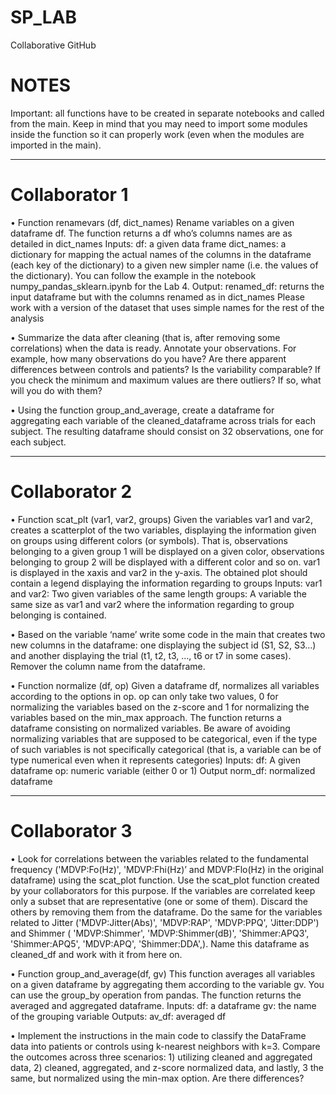 # SP_LAB
Collaborative GitHub


# NOTES
Important: all functions have to be created in separate notebooks and called from the main. Keep in mind that you may need to import some modules inside the function so it can properly work (even when the modules are imported in the main). 

----------------------------------------------------------------------------------------------------------------------------------------------------------------------------------------------------------------------------------------
# Collaborator 1 
• Function renamevars (df, dict_names) Rename variables on a given dataframe df. The function returns a df who’s columns names are as detailed in dict_names Inputs:  df: a given data frame dict_names: a dictionary for mapping 
the actual names of the columns in the dataframe (each key of the dictionary) to a given new simpler name (i.e. the values of the dictionary). You can follow the example in the notebook numpy_pandas_sklearn.ipynb for the Lab 4. 
Output:  renamed_df: returns the input dataframe but with the columns renamed as in dict_names Please work with a version of the dataset that uses simple names for the rest of the analysis

• Summarize the data after cleaning (that is, after removing some correlations) when the data is ready. Annotate your observations. For example, how many observations do you have? Are there apparent differences between controls 
and patients? Is the variability comparable? If you check the minimum and maximum values are there outliers? If so, what will you do with them? 

• Using the function group_and_average, create a dataframe for aggregating each variable of the cleaned_dataframe across trials for each subject. 
The resulting dataframe should consist on 32 observations, one for each subject.  

----------------------------------------------------------------------------------------------------------------------------------------------------------------------------------------------------------------------------------------
# Collaborator 2 
• Function scat_plt (var1, var2, groups) Given the variables var1 and var2, creates a scatterplot of the two variables, displaying the information given on groups using different colors (or symbols). That is, observations belonging 
to a given group 1 will be displayed on a given color, observations belonging to group 2 will be displayed with a different color and so on.  var1 is displayed in the xaxis and var2 in the y-axis. The obtained plot should contain a 
legend displaying the information regarding to groups  Inputs: var1 and var2: Two given variables of the same length groups: A variable the same size as var1 and var2 where the information regarding to group belonging is contained. 
  
• Based on the variable ‘name’ write some code in the main that creates two new columns in the dataframe: one displaying the subject id (S1, S2, S3…) and another displaying the trial (t1, t2, t3, …, t6 or t7 in some cases). Remover 
the column name from the dataframe. 

• Function normalize (df, op) Given a dataframe df, normalizes all variables according to the options in op. op can only take two values, 0 for normalizing the variables based on the z-score and 1 for normalizing the variables based 
on the min_max approach. The function returns a dataframe consisting on normalized variables. Be aware of avoiding normalizing variables that are supposed to be categorical, even if the type of such variables is not specifically categorical 
(that is, a variable can be of type numerical even when it represents categories) Inputs: df: A given dataframe op: numeric variable (either 0 or 1) Output norm_df: normalized dataframe   


----------------------------------------------------------------------------------------------------------------------------------------------------------------------------------------------------------------------------------------
# Collaborator 3 
• Look for correlations between the variables related to the fundamental frequency ('MDVP:Fo(Hz)', 'MDVP:Fhi(Hz)’ and MDVP:Flo(Hz) in the original dataframe) using the scat_plot function. Use the scat_plot function created by your 
collaborators for this purpose. If the variables are correlated keep only a subset that are representative (one or some of them). Discard the others by removing them from the dataframe. Do the same for the variables related to Jitter 
('MDVP:Jitter(Abs)', 'MDVP:RAP', 'MDVP:PPQ', 'Jitter:DDP') and Shimmer (   'MDVP:Shimmer', 'MDVP:Shimmer(dB)', 'Shimmer:APQ3', 'Shimmer:APQ5',  'MDVP:APQ', 'Shimmer:DDA',). Name this dataframe as cleaned_df and work with it from here on. 
  
• Function group_and_average(df, gv) This function averages all variables on a given dataframe by aggregating them according to the variable gv. You can use the group_by operation from pandas. The function returns the averaged and aggregated 
dataframe. Inputs: df: a dataframe gv: the name of the grouping variable Outputs: av_df: averaged df   
  
• Implement the instructions in the main code to classify the DataFrame data into patients or controls using k-nearest neighbors with k=3. Compare the outcomes across three scenarios: 1) utilizing cleaned and aggregated data, 2) cleaned, 
aggregated, and z-score normalized data, and lastly, 3 the same, but normalized using the min-max option. Are there differences? 

